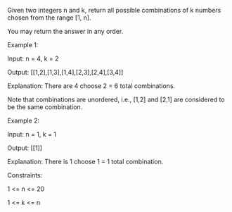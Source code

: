 Given two integers n and k, return all possible combinations of k numbers chosen from the range [1, n].

You may return the answer in any order.

 

Example 1:

Input: n = 4, k = 2

Output: [[1,2],[1,3],[1,4],[2,3],[2,4],[3,4]]

Explanation: There are 4 choose 2 = 6 total combinations.

Note that combinations are unordered, i.e., [1,2] and [2,1] are considered to be the same combination.

Example 2:

Input: n = 1, k = 1

Output: [[1]]

Explanation: There is 1 choose 1 = 1 total combination.
 

Constraints:

1 <= n <= 20

1 <= k <= n
